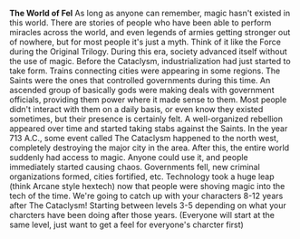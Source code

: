 **The World of Fel** As long as anyone can remember, magic hasn't existed in this world. There are stories of people who have been able to perform miracles across the world, and even legends of armies getting stronger out of nowhere, but for most people it's just a myth. Think of it like the Force during the Original Trilogy. During this era, society advanced itself without the use of magic. Before the Cataclysm, industrialization had just started to take form. Trains connecting cities were appearing in some regions. The Saints were the ones that controlled governments during this time. An ascended group of basically gods were making deals with government officials, providing them power where it made sense to them. Most people didn't interact with them on a daily basis, or even know they existed sometimes, but their presence is certainly felt. A well-organized rebellion appeared over time and started taking stabs against the Saints. In the year 713 A.C., some event called The Cataclysm happened to the north west, completely destroying the major city in the area. After this, the entire world suddenly had access to magic. Anyone could use it, and people immediately started causing chaos. Governments fell, new criminal organizations formed, cities fortified, etc. Technology took a huge leap (think Arcane style hextech) now that people were shoving magic into the tech of the time. We're going to catch up with your characters 8-12 years after The Cataclysm! Starting between levels 3-5 depending on what your charcters have been doing after those years. (Everyone will start at the same level, just want to get a feel for everyone's charcter first)